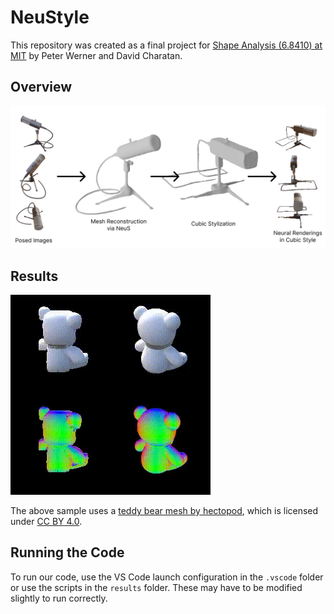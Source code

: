 # NeuStyle

This repository was created as a final project for [Shape Analysis (6.8410) at MIT](https://groups.csail.mit.edu/gdpgroup/68410_spring_2023.html) by Peter Werner and David Charatan.

## Overview

![overview of this repository](samples/overview.png)

## Results

![cubic stylization rendering of teddy bear](samples/animation.gif)

The above sample uses a [teddy bear mesh by hectopod](https://sketchfab.com/3d-models/teddy-bears-e84b12b4ac20402aaf4d40f2219cd0e2), which is licensed under [CC BY 4.0](https://creativecommons.org/licenses/by/4.0/).

## Running the Code

To run our code, use the VS Code launch configuration in the `.vscode` folder or use the scripts in the `results` folder. These may have to be modified slightly to run correctly.
